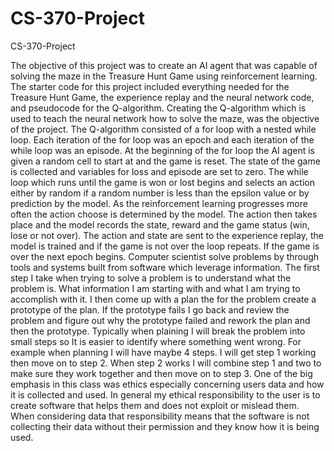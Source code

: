 # CS-370-Project
CS-370-Project

The objective of this project was to create an AI agent that was capable of solving the maze in the Treasure Hunt Game using reinforcement learning. The starter code for this project included everything needed for the Treasure Hunt Game, the experience replay and the neural network code, and pseudocode for the Q-algorithm. Creating the Q-algorithm which is used to teach the neural network how to solve the maze, was the objective of the project. The Q-algorithm consisted of a for loop with a nested while loop. Each iteration of the for loop was an epoch and each iteration of the while loop was an episode. At the beginning of the for loop the AI agent is given a random cell to start at and the game is reset. The state of the game is collected and variables for loss and episode are set to zero. The while loop which runs until the game is won or lost begins and selects an action either by random if a random number is less than the epsilon value or by prediction by the model. As the reinforcement learning progresses more often the action choose is determined by the model. The action then takes place and the model records the state, reward and the game status (win, lose or not over). The action and state are sent to the experience replay, the model is trained and if the game is not over the loop repeats. If the game is over the next epoch begins.
Computer scientist solve problems by through tools and systems built from software which leverage information. The first step I take when trying to solve a problem is to understand what the problem is. What information I am starting with and what I am trying to accomplish with it. I then come up with a plan the for the problem create a prototype of the plan. If the prototype fails I go back and review the problem and figure out why the prototype failed and rework the plan and then the prototype. Typically when plaining I will break the problem into small steps so It is easier to identify where something went wrong. For example when planning I will have maybe 4 steps. I will get step 1 working then move on to step 2. When step 2 works I will combine step 1 and two to make sure they work together and then move on to step 3. 
One of the big emphasis in this class was ethics especially concerning users data and how it is collected and used. In general my ethical responsibility to the user is to create software that helps them and does not exploit or mislead them. When considering data that responsibility means that the software is not collecting their data without their permission and they know how it is being used.
